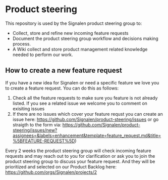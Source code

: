 # Product steering
This repository is used by the Signalen product steering group to:

* Collect, store and refine new incoming feature requests
* Document the product steering group workflow and decisions making process.
* A Wiki collect and store product management related knowledge needed to perform our work.

## How to create a new feature request
If you have a new idea for Signalen or need a specific feature we love you to create a feature request.
You can do this as follows:

1. Check all the feature requests to make sure you feature is not already listed. If you see a related issue we welcome you to comment on exisiting issues
2. If there are no issues which cover your feature requst you can create an issue here: https://github.com/Signalen/product-steering/issues or go straigth to the form via: https://github.com/Signalen/product-steering/issues/new?assignees=&labels=enhancement&template=feature_request.md&title=%5BFEATURE-REQUEST%5D)

Every 2 weeks the product steering group will check incoming feature requests and may reach out to you for clarification or ask you to join the product steering group to discuss your feature request. And they will be prioritized and selected on our Product Backlog here: https://github.com/orgs/Signalen/projects/2

